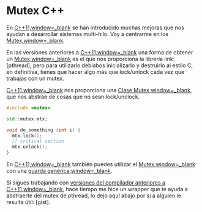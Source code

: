 # Mutex C++

En [C++11,window=_blank](https://en.wikipedia.org/wiki/C++11) se han introducido muchas mejoras que nos ayudan a desarrollar sistemas multi-hilo. Voy a centrarme en los [Mutex,window=_blank](https://en.wikipedia.org/wiki/Mutex).

En las versiones anteriores a [C++11,window=_blank](https://en.wikipedia.org/wiki/C++11) una forma de obtener un [Mutex,window=_blank](https://en.wikipedia.org/wiki/Mutex) es el que nos proporciona la librería link:[pthread], pero para utilizarlo debíabos inicializarlo y destruirlo al estilo C, en definitiva, tienes que hacer algo más que lock/unlock cada vez que trabajas con un mutex.

[C++11,window=_blank](https://en.wikipedia.org/wiki/C++11) nos proporciona una [Clase Mutex,window=_blank](https://en.cppreference.com/w/cpp/thread/mutex), que nos abstrae de cosas que no sean lock/unclock. 

```cpp
#include <mutex>

std::mutex mtx;

void do_something (int i) {
  mtx.lock();
  // critical section
  mtx.unlock();
}
```

En [C++11,window=_blank](https://en.wikipedia.org/wiki/C++11) también puedes utilizar el [Mutex,window=_blank](https://en.wikipedia.org/wiki/Mutex) con una [guarda genérica,window=_blank](https://en.cppreference.com/w/cpp/thread/lock_guard).

Si sigues trabajando con [versiones del compilador anteriores a C++11,window=_blank](https://clang.llvm.org/cxx_status.html), hace tiempo me hice un wrapper que te ayuda a abstraerte del mutex de pthread, lo dejo aquí abajo por si a alguien le resulta útil: [gist].
